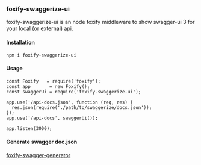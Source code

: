 ### foxify-swaggerize-ui
foxify-swaggerize-ui is an node foxify middleware to show swagger-ui 3 for your local (or external) api.

#### Installation

```
npm i foxify-swaggerize-ui
```

#### Usage

```
const Foxify   = require('foxify');
const app       = new Foxify();
const swaggerUi = require('foxify-swaggerize-ui');

app.use('/api-docs.json', function (req, res) {
  res.json(require('./path/to/swaggerize/docs.json'));
});
app.use('/api-docs', swaggerUi());

app.listen(3000);

```

#### Generate swagger doc.json

[foxify-swagger-generator](https://github.com/foxifyjs/foxify-swagger-generator)